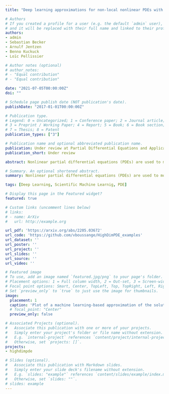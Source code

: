 ```yaml
---
title: "Deep learning approximations for non-local nonlinear PDEs with Neumann boundary conditions"

# Authors
# If you created a profile for a user (e.g. the default `admin` user), write the username (folder name) here 
# and it will be replaced with their full name and linked to their profile.
authors:
- admin
- Sebastian Becker
- Arnulf Jentzen
- Benno Kuckuck
- Loïc Pellissier

# Author notes (optional)
# author_notes:
# - "Equal contribution"
# - "Equal contribution"

date: "2021-07-05T00:00:00Z"
doi: ""

# Schedule page publish date (NOT publication's date).
publishDate: "2017-01-01T00:00:00Z"

# Publication type.
# Legend: 0 = Uncategorized; 1 = Conference paper; 2 = Journal article;
# 3 = Preprint / Working Paper; 4 = Report; 5 = Book; 6 = Book section;
# 7 = Thesis; 8 = Patent
publication_types: ["3"]

# Publication name and optional abbreviated publication name.
publication: Under review at Partial Differential Equations and Applications.
publication_short: Under review

abstract: Nonlinear partial differential equations (PDEs) are used to model dynamical processes in a large number of scientific fields, ranging from finance to biology. In many applications standard local models are not sufficient to accurately account for certain non-local phenomena such as, e.g., interactions at a distance. In order to properly capture these phenomena non-local nonlinear PDE models are frequently employed in the literature. In this article we propose two numerical methods based on machine learning and on Picard iterations, respectively, to approximately solve non-local nonlinear PDEs. The proposed machine learning-based method is an extended variant of a deep learning-based splitting-up type approximation method previously introduced in the literature and utilizes neural networks to provide approximate solutions on a subset of the spatial domain of the solution. The Picard iterations-based method is an extended variant of the so-called full history recursive multilevel Picard approximation scheme previously introduced in the literature and provides an approximate solution for a single point of the domain. Both methods are mesh-free and allow non-local nonlinear PDEs with Neumann boundary conditions to be solved in high dimensions. In the two methods, the numerical difficulties arising due to the dimensionality of the PDEs are avoided by (i) using the correspondence between the expected trajectory of reflected stochastic processes and the solution of PDEs (given by the Feynman-Kac formula) and by (ii) using a plain vanilla Monte Carlo integration to handle the non-local term. We evaluate the performance of the two methods on five different PDEs arising in physics and biology. In all cases, the methods yield good results in up to 10 dimensions with short run times. Our work extends recently developed methods to overcome the curse of dimensionality in solving PDEs.

# Summary. An optional shortened abstract.
summary: Nonlinear partial differential equations (PDEs) are used to model dynamical processes in a large number of scientific fields, ranging from finance to biology. In this article we propose two numerical methods based on machine learning and on Picard iterations, respectively, to approximately solve non-local nonlinear PDEs. Our work extends recently developed methods to overcome the curse of dimensionality in solving PDEs.

tags: [Deep Learning, Scientific Machine Learnig, PDE]

# Display this page in the Featured widget?
featured: true

# Custom links (uncomment lines below)
# links:
# - name: ArXiv
#   url: http://example.org

url_pdf: 'https://arxiv.org/abs/2205.03672'
url_code: 'https://github.com/vboussange/HighDimPDE_examples'
url_dataset: ''
url_poster: ''
url_project: ''
url_slides: ''
url_source: ''
url_video: ''

# Featured image
# To use, add an image named `featured.jpg/png` to your page's folder. 
# Placement options: 1 = Full column width, 2 = Out-set, 3 = Screen-width
# Focal point options: Smart, Center, TopLeft, Top, TopRight, Left, Right, BottomLeft, Bottom, BottomRight
# Set `preview_only` to `true` to just use the image for thumbnails.
image:
  placement: 1
  caption: 'Plot of a machine learning-based approximation of the solution of a replicator-mutator PDE in dimension 5.'
  # focal_point: "Center"
  preview_only: false

# Associated Projects (optional).
#   Associate this publication with one or more of your projects.
#   Simply enter your project's folder or file name without extension.
#   E.g. `internal-project` references `content/project/internal-project/index.md`.
#   Otherwise, set `projects: []`.
projects:
- highdimpde

# Slides (optional).
#   Associate this publication with Markdown slides.
#   Simply enter your slide deck's filename without extension.
#   E.g. `slides: "example"` references `content/slides/example/index.md`.
#   Otherwise, set `slides: ""`.
# slides: example
---
```

<!-- 
{{% callout note %}}
Click the *Cite* button above to demo the feature to enable visitors to import publication metadata into their reference management software.
{{% /callout %}}

{{% callout note %}}
Create your slides in Markdown - click the *Slides* button to check out the example.
{{% /callout %}}

Supplementary notes can be added here, including [code, math, and images](https://wowchemy.com/docs/writing-markdown-latex/). -->
